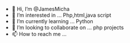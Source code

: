 - 👋 Hi, I’m @JamesMicha
- 👀 I’m interested in ... Php,html,java script
- 🌱 I’m currently learning ... Python
- 💞️ I’m looking to collaborate on ... php projects
- 📫 How to reach me ...

<!---
JamesMicha/JamesMicha is a ✨ special ✨ repository because its `README.md` (this file) appears on your GitHub profile.
You can click the Preview link to take a look at your changes.
--->
